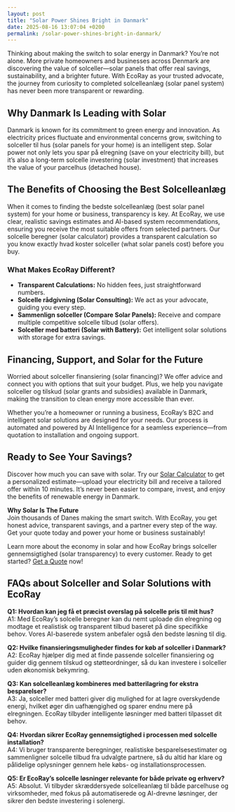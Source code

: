 ```yaml
---
layout: post
title: "Solar Power Shines Bright in Danmark"
date: 2025-08-16 13:07:04 +0200
permalink: /solar-power-shines-bright-in-danmark/
---
```

Thinking about making the switch to solar energy in Danmark? You’re not alone. More private homeowners and businesses across Denmark are discovering the value of solceller—solar panels that offer real savings, sustainability, and a brighter future. With EcoRay as your trusted advocate, the journey from curiosity to completed solcelleanlæg (solar panel system) has never been more transparent or rewarding.

## Why Danmark Is Leading with Solar

Danmark is known for its commitment to green energy and innovation. As electricity prices fluctuate and environmental concerns grow, switching to solceller til hus (solar panels for your home) is an intelligent step. Solar power not only lets you spar på elregning (save on your electricity bill), but it’s also a long-term solcelle investering (solar investment) that increases the value of your parcelhus (detached house).

## The Benefits of Choosing the Best Solcelleanlæg

When it comes to finding the bedste solcelleanlæg (best solar panel system) for your home or business, transparency is key. At EcoRay, we use clear, realistic savings estimates and AI-based system recommendations, ensuring you receive the most suitable offers from selected partners. Our solcelle beregner (solar calculator) provides a transparent calculation so you know exactly hvad koster solceller (what solar panels cost) before you buy.

### What Makes EcoRay Different?
- **Transparent Calculations:** No hidden fees, just straightforward numbers.
- **Solcelle rådgivning (Solar Consulting):** We act as your advocate, guiding you every step.
- **Sammenlign solceller (Compare Solar Panels):** Receive and compare multiple competitive solcelle tilbud (solar offers).
- **Solceller med batteri (Solar with Battery):** Get intelligent solar solutions with storage for extra savings.

## Financing, Support, and Solar for the Future

Worried about solceller finansiering (solar financing)? We offer advice and connect you with options that suit your budget. Plus, we help you navigate solceller og tilskud (solar grants and subsidies) available in Danmark, making the transition to clean energy more accessible than ever.

Whether you’re a homeowner or running a business, EcoRay’s B2C and intelligent solar solutions are designed for your needs. Our process is automated and powered by AI Intelligence for a seamless experience—from quotation to installation and ongoing support.

## Ready to See Your Savings?

Discover how much you can save with solar. Try our [Solar Calculator](https://ecoray.dk/en/calculator) to get a personalized estimate—upload your electricity bill and receive a tailored offer within 10 minutes. It’s never been easier to compare, invest, and enjoy the benefits of renewable energy in Danmark.

**Why Solar Is The Future**  
Join thousands of Danes making the smart switch. With EcoRay, you get honest advice, transparent savings, and a partner every step of the way. Get your quote today and power your home or business sustainably!

Learn more about the economy in solar and how EcoRay brings solceller gennemsigtighed (solar transparency) to every customer. Ready to get started? [Get a Quote](https://ecoray.dk/en/calculator) now!

## FAQs about Solceller and Solar Solutions with EcoRay

**Q1: Hvordan kan jeg få et præcist overslag på solcelle pris til mit hus?**  
A1: Med EcoRay’s solcelle beregner kan du nemt uploade din elregning og modtage et realistisk og transparent tilbud baseret på dine specifikke behov. Vores AI-baserede system anbefaler også den bedste løsning til dig.

**Q2: Hvilke finansieringsmuligheder findes for køb af solceller i Danmark?**  
A2: EcoRay hjælper dig med at finde passende solceller finansiering og guider dig gennem tilskud og støtteordninger, så du kan investere i solceller uden økonomisk bekymring.

**Q3: Kan solcelleanlæg kombineres med batterilagring for ekstra besparelser?**  
A3: Ja, solceller med batteri giver dig mulighed for at lagre overskydende energi, hvilket øger din uafhængighed og sparer endnu mere på elregningen. EcoRay tilbyder intelligente løsninger med batteri tilpasset dit behov.

**Q4: Hvordan sikrer EcoRay gennemsigtighed i processen med solcelle installation?**  
A4: Vi bruger transparente beregninger, realistiske besparelsesestimater og sammenligner solcelle tilbud fra udvalgte partnere, så du altid har klare og pålidelige oplysninger gennem hele købs- og installationsprocessen.

**Q5: Er EcoRay’s solcelle løsninger relevante for både private og erhverv?**  
A5: Absolut. Vi tilbyder skræddersyede solcelleanlæg til både parcelhuse og virksomheder, med fokus på automatiserede og AI-drevne løsninger, der sikrer den bedste investering i solenergi.

<script type="application/ld+json">
{
  "@context": "https://schema.org",
  "@type": "BlogPosting",
  "headline": "Solar Power Shines Bright in Danmark",
  "description": "Explore how EcoRay helps private homeowners and businesses in Danmark switch to efficient and transparent solar energy solutions with AI-driven recommendations and financing options.",
  "author": {
    "@type": "Person",
    "name": "EcoRay"
  },
  "datePublished": "2024-06-01",
  "mainEntityOfPage": {
    "@type": "WebPage",
    "@id": "https://ecoray.dk/en/blog/solar-power-shines-bright-in-danmark"
  },
  "publisher": {
    "@type": "Person",
    "name": "EcoRay"
  },
  "keywords": "solceller, solcelleanlæg, solceller til hus, solcelle pris, køb solceller, bedste solcelleanlæg, solcelle beregner, solceller med batteri, solceller finansiering, hvad koster solceller, solcelle tilbud, solceller og tilskud, solcelle investering, solceller parcelhus, spar på elregning, solcelle rådgivning, sammenlign solceller, solceller 2025, solceller Danmark, solceller gennemsigtighed, B2C, lead generation, solar, automation, AI Intelligence, AI, intelligent solar",
  "url": "https://ecoray.dk/en/blog/solar-power-shines-bright-in-danmark"
}
</script>

<script type="application/ld+json">
{
  "@context": "https://schema.org",
  "@type": "FAQPage",
  "mainEntity": [
    {
      "@type": "Question",
      "name": "Hvordan kan jeg få et præcist overslag på solcelle pris til mit hus?",
      "acceptedAnswer": {
        "@type": "Answer",
        "text": "Med EcoRay’s solcelle beregner kan du nemt uploade din elregning og modtage et realistisk og transparent tilbud baseret på dine specifikke behov. Vores AI-baserede system anbefaler også den bedste løsning til dig."
      }
    },
    {
      "@type": "Question",
      "name": "Hvilke finansieringsmuligheder findes for køb af solceller i Danmark?",
      "acceptedAnswer": {
        "@type": "Answer",
        "text": "EcoRay hjælper dig med at finde passende solceller finansiering og guider dig gennem tilskud og støtteordninger, så du kan investere i solceller uden økonomisk bekymring."
      }
    },
    {
      "@type": "Question",
      "name": "Kan solcelleanlæg kombineres med batterilagring for ekstra besparelser?",
      "acceptedAnswer": {
        "@type": "Answer",
        "text": "Ja, solceller med batteri giver dig mulighed for at lagre overskydende energi, hvilket øger din uafhængighed og sparer endnu mere på elregningen. EcoRay tilbyder intelligente løsninger med batteri tilpasset dit behov."
      }
    },
    {
      "@type": "Question",
      "name": "Hvordan sikrer EcoRay gennemsigtighed i processen med solcelle installation?",
      "acceptedAnswer": {
        "@type": "Answer",
        "text": "Vi bruger transparente beregninger, realistiske besparelsesestimater og sammenligner solcelle tilbud fra udvalgte partnere, så du altid har klare og pålidelige oplysninger gennem hele købs- og installationsprocessen."
      }
    },
    {
      "@type": "Question",
      "name": "Er EcoRay’s solcelle løsninger relevante for både private og erhverv?",
      "acceptedAnswer": {
        "@type": "Answer",
        "text": "Absolut. Vi tilbyder skræddersyede solcelleanlæg til både parcelhuse og virksomheder, med fokus på automatiserede og AI-drevne løsninger, der sikrer den bedste investering i solenergi."
      }
    }
  ]
}
</script>
